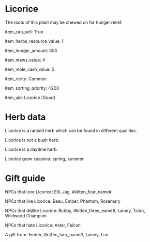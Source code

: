# Licorice

The roots of this plant may be chewed on for hunger relief.

item_can_sell: True

item_herbs_resource_value: 1

item_hunger_amount: 300

item_mews_value: 4

item_mole_cash_value: 0

item_rarity: Common

item_sorting_priority: 4200

item_uid: Licorice [Good]

# Herb data

Licorice is a ranked herb which can be found in different qualities.

Licorice is not a bush herb.

Licorice is a daytime herb.

Licorice grow seasons: spring, summer

# Gift guide

NPCs that love Licorice: Elli, Jag, #kitten_four_name#

NPCs that like Licorice: Beau, Ember, Phantom, Rosemary

NPCs that dislike Licorice: Bubby, #kitten_three_name#, Lainey, Talon, Wildwood Champion

NPCs that hate Licorice: Aster, Falcon

A gift from: Ember, #kitten_four_name#, Lainey, Lux